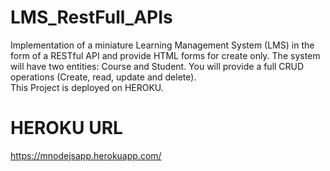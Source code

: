 # LMS_RestFull_APIs
Implementation of a miniature Learning Management System (LMS) in the form of a RESTful API and provide HTML forms for create only.
The system will have two entities: Course and Student. You will provide a full CRUD operations (Create, read, update and delete).
<br />This Project is deployed on HEROKU.
# HEROKU URL
https://mnodejsapp.herokuapp.com/
